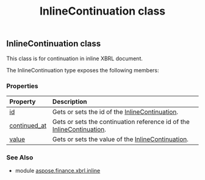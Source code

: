 ﻿---
title: InlineContinuation class
second_title: Aspose.Finance for Python via .NET API References
description: 
type: docs
weight: 10
url: /python-net/aspose.finance.xbrl.inline/inlinecontinuation/
is_root: false
---

## InlineContinuation class

This class is for continuation in inline XBRL document.



The InlineContinuation type exposes the following members:

### Properties
| Property | Description |
| :- | :- |
| [id](/finance/python-net/aspose.finance.xbrl.inline/inlinecontinuation/id) | Gets or sets the id of the [InlineContinuation](/finance/python-net/aspose.finance.xbrl.inline/inlinecontinuation). |
| [continued_at](/finance/python-net/aspose.finance.xbrl.inline/inlinecontinuation/continued_at) | Gets or sets the continuation reference id of the [InlineContinuation](/finance/python-net/aspose.finance.xbrl.inline/inlinecontinuation). |
| [value](/finance/python-net/aspose.finance.xbrl.inline/inlinecontinuation/value) | Gets or sets the value of the [InlineContinuation](/finance/python-net/aspose.finance.xbrl.inline/inlinecontinuation). |


### See Also

* module [aspose.finance.xbrl.inline](../)
